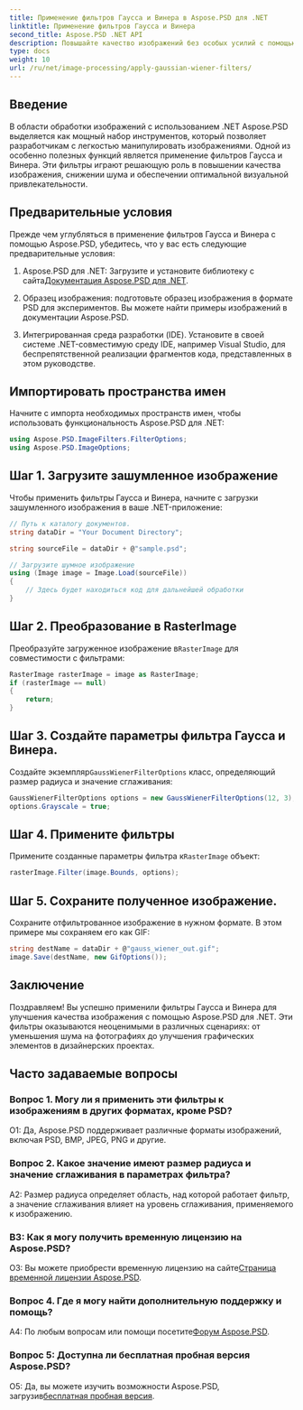 ```yaml
---
title: Применение фильтров Гаусса и Винера в Aspose.PSD для .NET
linktitle: Применение фильтров Гаусса и Винера
second_title: Aspose.PSD .NET API
description: Повышайте качество изображений без особых усилий с помощью Aspose.PSD для .NET. Применяйте фильтры Гаусса и Винера для снижения шума и оптимальной визуальной привлекательности.
type: docs
weight: 10
url: /ru/net/image-processing/apply-gaussian-wiener-filters/
---
```

## Введение

В области обработки изображений с использованием .NET Aspose.PSD выделяется как мощный набор инструментов, который позволяет разработчикам с легкостью манипулировать изображениями. Одной из особенно полезных функций является применение фильтров Гаусса и Винера. Эти фильтры играют решающую роль в повышении качества изображения, снижении шума и обеспечении оптимальной визуальной привлекательности.

## Предварительные условия

Прежде чем углубляться в применение фильтров Гаусса и Винера с помощью Aspose.PSD, убедитесь, что у вас есть следующие предварительные условия:

1. Aspose.PSD для .NET: Загрузите и установите библиотеку с сайта[Документация Aspose.PSD для .NET](https://reference.aspose.com/psd/net/).

2. Образец изображения: подготовьте образец изображения в формате PSD для экспериментов. Вы можете найти примеры изображений в документации Aspose.PSD.

3. Интегрированная среда разработки (IDE). Установите в своей системе .NET-совместимую среду IDE, например Visual Studio, для беспрепятственной реализации фрагментов кода, представленных в этом руководстве.

## Импортировать пространства имен

Начните с импорта необходимых пространств имен, чтобы использовать функциональность Aspose.PSD для .NET:

```csharp
using Aspose.PSD.ImageFilters.FilterOptions;
using Aspose.PSD.ImageOptions;
```

## Шаг 1. Загрузите зашумленное изображение

Чтобы применить фильтры Гаусса и Винера, начните с загрузки зашумленного изображения в ваше .NET-приложение:

```csharp
// Путь к каталогу документов.
string dataDir = "Your Document Directory";

string sourceFile = dataDir + @"sample.psd";

// Загрузите шумное изображение
using (Image image = Image.Load(sourceFile))
{
    // Здесь будет находиться код для дальнейшей обработки
}
```

## Шаг 2. Преобразование в RasterImage

 Преобразуйте загруженное изображение в`RasterImage` для совместимости с фильтрами:

```csharp
RasterImage rasterImage = image as RasterImage;
if (rasterImage == null)
{
    return;
}
```

## Шаг 3. Создайте параметры фильтра Гаусса и Винера.

 Создайте экземпляр`GaussWienerFilterOptions` класс, определяющий размер радиуса и значение сглаживания:

```csharp
GaussWienerFilterOptions options = new GaussWienerFilterOptions(12, 3);
options.Grayscale = true;
```

## Шаг 4. Примените фильтры

 Примените созданные параметры фильтра к`RasterImage` объект:

```csharp
rasterImage.Filter(image.Bounds, options);
```

## Шаг 5. Сохраните полученное изображение.

Сохраните отфильтрованное изображение в нужном формате. В этом примере мы сохраняем его как GIF:

```csharp
string destName = dataDir + @"gauss_wiener_out.gif";
image.Save(destName, new GifOptions());
```

## Заключение

Поздравляем! Вы успешно применили фильтры Гаусса и Винера для улучшения качества изображения с помощью Aspose.PSD для .NET. Эти фильтры оказываются неоценимыми в различных сценариях: от уменьшения шума на фотографиях до улучшения графических элементов в дизайнерских проектах.

## Часто задаваемые вопросы

### Вопрос 1. Могу ли я применить эти фильтры к изображениям в других форматах, кроме PSD?

О1: Да, Aspose.PSD поддерживает различные форматы изображений, включая PSD, BMP, JPEG, PNG и другие.

### Вопрос 2. Какое значение имеют размер радиуса и значение сглаживания в параметрах фильтра?

A2: Размер радиуса определяет область, над которой работает фильтр, а значение сглаживания влияет на уровень сглаживания, применяемого к изображению.

### В3: Как я могу получить временную лицензию на Aspose.PSD?

 О3: Вы можете приобрести временную лицензию на сайте[Страница временной лицензии Aspose.PSD](https://purchase.aspose.com/temporary-license/).

### Вопрос 4. Где я могу найти дополнительную поддержку и помощь?

 A4: По любым вопросам или помощи посетите[Форум Aspose.PSD](https://forum.aspose.com/c/psd/34).

### Вопрос 5: Доступна ли бесплатная пробная версия Aspose.PSD?

 О5: Да, вы можете изучить возможности Aspose.PSD, загрузив[бесплатная пробная версия](https://releases.aspose.com/).
